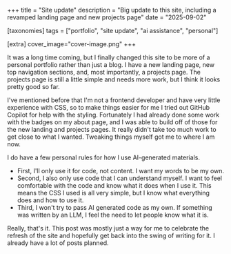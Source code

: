 +++
title = "Site update"
description = "Big update to this site, including a revamped landing page and new projects page"
date = "2025-09-02"

[taxonomies] 
tags = ["portfolio", "site update", "ai assistance", "personal"]

[extra]
cover_image="cover-image.png"
+++

It was a long time coming, but I finally changed this site to be more of a personal portfolio rather than just a blog.  I have a new landing page, new top navigation sections, and, most importantly, a projects page.  The projects page is still a little simple and needs more work, but I think it looks pretty good so far.

I've mentioned before that I'm not a frontend developer and have very little experience with CSS, so to make things easier for me I tried out GitHub Copilot for help with the styling.  Fortunately I had already done some work with the badges on my about page, and I was able to build off of those for the new landing and projects pages.  It really didn't take too much work to get close to what I wanted.  Tweaking things myself got me to where I am now.

I do have a few personal rules for how I use AI-generated materials.  

- First, I'll only use it for code, not content.  I want my words to be my own.
- Second, I also only use code that I can understand myself.  I want to feel comfortable with the code and know what it does when I use it.  This means the CSS I used is all very simple, but I know what everything does and how to use it.
- Third, I won't try to pass AI generated code as my own.  If something was written by an LLM, I feel the need to let people know what it is.

Really, that's it.  This post was mostly just a way for me to celebrate the refresh of the site and hopefully get back into the swing of writing for it.  I already have a lot of posts planned.
